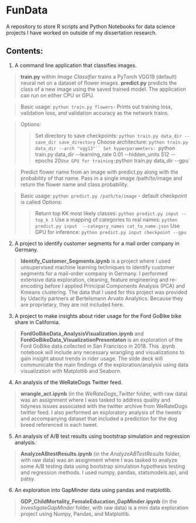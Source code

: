 # FunData

A repository to store R scripts and Python Notebooks for data science projects I have worked on outside of my dissertation research.

## Contents:
1. A command line application that classifies images.
> **train.py**  within _Image Classifier_ trains a PyTorch VGG19 (default) neural net on a dataset of flower images. **predict.py** predicts the class of a new image using the saved trained model. The application can run on either CPU or GPU.

>Basic usage: `python train.py flowers`- Prints out training loss, validation loss, and validation accuracy as the network trains.

>Options:
 >> Set directory to save checkpoints: `python train.py data_dir --save_dir save_directory`
 >>Choose architecture: `python train.py data_dir --arch "vgg13"``
 >> Set hyperparameters: `python train.py data_dir --learning_rate 0.01 --hidden_units 512 --epochs 20`
>> Use GPU for training: `python train.py data_dir --gpu`

>Predict flower name from an image with predict.py along with the probability of that name. Pass in a single image /path/to/image and return the flower name and class probability.

>Basic usage: `python predict.py /path/to/image`   - default checkpoint is called
>Options:
  >> Return top KK most likely classes: `python predict.py input --top_k 3`
  >> Use a mapping of categories to real names: `python predict.py input  --category_names cat_to_name.json`
  >> Use GPU for inference:  `python predict.py input checkpoint --gpu`



2. A project to identify customer segments for a mail order company in Germany.
> **Identify_Customer_Segments.ipynb** is a project where I used unsupervised machine learning techniques to identify customer segments for a mail-order company in Germany. I performed extensive data exploration, cleaning, feature engineering and re-encoding before I applied Principal Components Analysis (PCA) and Kmeans clustering. The data that I used for this project was provided by Udacity partners at Bertelsmann Arvato Analytics. Because they are proprietary, they are not included here.

3. A project to make insights about rider usage for the Ford GoBike bike share in California.
>**FordGoBikeData_AnalysisVisualization.ipynb** and **FordGoBikeData_VisualizationPresentaton** is an exploration of the Ford GoBike data collected in San Francisco in 2018. This .ipynb notebook will include any necessary wrangling and visualizations to gain insight about trends in rider usage. The slide deck will communicate the main findings of the exploration/analysis using data visualization with Matplotlib and Seaborn.

4. An analysis of the WeRateDogs Twitter feed.
>**wrangle_act.ipynb** (in the _WeRateDogs_Twitter_ folder, with raw data) was an assignment where I was tasked to address quality and tidyness issues associated with the twitter archive from WeRateDogs twitter feed. I also performed an exploratory analysis of the tweets and accompanying dataset that included a prediction for the dog breed referenced in each tweet.

5. An analysis of A/B test results using bootstrap simulation and regression analysis.
>**AnalyzeABtestResults.ipynb** (in the _AnalyzeABTestResults_ folder, with raw data) was an assignment where I was tasked to analyze some A/B testing data using bootstrap simulation hypothesis testing and regression methods. I used numpy, pandas, statsmodels.api, and patsy.

6. An exploration into GapMinder data using pandas and matplotlib.
>**GDP_ChildMortality_FemaleEducation_GapMinder.ipynb** (in the _InvestigateGapMinder_ folder, with raw data) is a mini data exploration project using Numpy, Pandas, and Matplotlib.   
